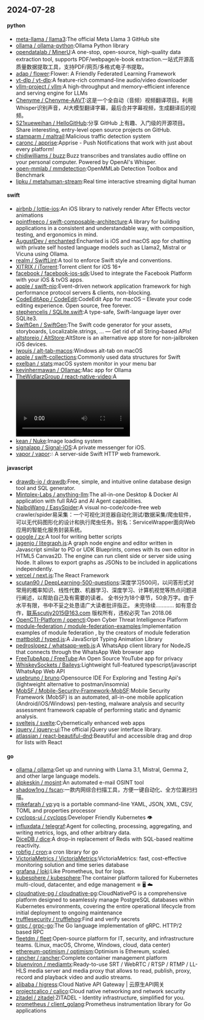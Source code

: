 ## 2024-07-28

#### python
* [meta-llama / llama3](https://github.com/meta-llama/llama3):The official Meta Llama 3 GitHub site
* [ollama / ollama-python](https://github.com/ollama/ollama-python):Ollama Python library
* [opendatalab / MinerU](https://github.com/opendatalab/MinerU):A one-stop, open-source, high-quality data extraction tool, supports PDF/webpage/e-book extraction.一站式开源高质量数据提取工具，支持PDF/网页/多格式电子书提取。
* [adap / flower](https://github.com/adap/flower):Flower: A Friendly Federated Learning Framework
* [yt-dlp / yt-dlp](https://github.com/yt-dlp/yt-dlp):A feature-rich command-line audio/video downloader
* [vllm-project / vllm](https://github.com/vllm-project/vllm):A high-throughput and memory-efficient inference and serving engine for LLMs
* [Chenyme / Chenyme-AAVT](https://github.com/Chenyme/Chenyme-AAVT):这是一个全自动（音频）视频翻译项目。利用Whisper识别声音，AI大模型翻译字幕，最后合并字幕视频，生成翻译后的视频。
* [521xueweihan / HelloGitHub](https://github.com/521xueweihan/HelloGitHub):分享 GitHub 上有趣、入门级的开源项目。Share interesting, entry-level open source projects on GitHub.
* [stamparm / maltrail](https://github.com/stamparm/maltrail):Malicious traffic detection system
* [caronc / apprise](https://github.com/caronc/apprise):Apprise - Push Notifications that work with just about every platform!
* [chidiwilliams / buzz](https://github.com/chidiwilliams/buzz):Buzz transcribes and translates audio offline on your personal computer. Powered by OpenAI's Whisper.
* [open-mmlab / mmdetection](https://github.com/open-mmlab/mmdetection):OpenMMLab Detection Toolbox and Benchmark
* [lipku / metahuman-stream](https://github.com/lipku/metahuman-stream):Real time interactive streaming digital human

#### swift
* [airbnb / lottie-ios](https://github.com/airbnb/lottie-ios):An iOS library to natively render After Effects vector animations
* [pointfreeco / swift-composable-architecture](https://github.com/pointfreeco/swift-composable-architecture):A library for building applications in a consistent and understandable way, with composition, testing, and ergonomics in mind.
* [AugustDev / enchanted](https://github.com/AugustDev/enchanted):Enchanted is iOS and macOS app for chatting with private self hosted language models such as Llama2, Mistral or Vicuna using Ollama.
* [realm / SwiftLint](https://github.com/realm/SwiftLint):A tool to enforce Swift style and conventions.
* [XITRIX / iTorrent](https://github.com/XITRIX/iTorrent):Torrent client for iOS 16+
* [facebook / facebook-ios-sdk](https://github.com/facebook/facebook-ios-sdk):Used to integrate the Facebook Platform with your iOS & tvOS apps.
* [apple / swift-nio](https://github.com/apple/swift-nio):Event-driven network application framework for high performance protocol servers & clients, non-blocking.
* [CodeEditApp / CodeEdit](https://github.com/CodeEditApp/CodeEdit):CodeEdit App for macOS – Elevate your code editing experience. Open source, free forever.
* [stephencelis / SQLite.swift](https://github.com/stephencelis/SQLite.swift):A type-safe, Swift-language layer over SQLite3.
* [SwiftGen / SwiftGen](https://github.com/SwiftGen/SwiftGen):The Swift code generator for your assets, storyboards, Localizable.strings, … — Get rid of all String-based APIs!
* [altstoreio / AltStore](https://github.com/altstoreio/AltStore):AltStore is an alternative app store for non-jailbroken iOS devices.
* [lwouis / alt-tab-macos](https://github.com/lwouis/alt-tab-macos):Windows alt-tab on macOS
* [apple / swift-collections](https://github.com/apple/swift-collections):Commonly used data structures for Swift
* [exelban / stats](https://github.com/exelban/stats):macOS system monitor in your menu bar
* [kevinhermawan / Ollamac](https://github.com/kevinhermawan/Ollamac):Mac app for Ollama
* [TheWidlarzGroup / react-native-video](https://github.com/TheWidlarzGroup/react-native-video):A <Video /> component for react-native
* [kean / Nuke](https://github.com/kean/Nuke):Image loading system
* [signalapp / Signal-iOS](https://github.com/signalapp/Signal-iOS):A private messenger for iOS.
* [vapor / vapor](https://github.com/vapor/vapor):💧 A server-side Swift HTTP web framework.

#### javascript
* [drawdb-io / drawdb](https://github.com/drawdb-io/drawdb):Free, simple, and intuitive online database design tool and SQL generator.
* [Mintplex-Labs / anything-llm](https://github.com/Mintplex-Labs/anything-llm):The all-in-one Desktop & Docker AI application with full RAG and AI Agent capabilities.
* [NaiboWang / EasySpider](https://github.com/NaiboWang/EasySpider):A visual no-code/code-free web crawler/spider易采集：一个可视化浏览器自动化测试/数据采集/爬虫软件，可以无代码图形化的设计和执行爬虫任务。别名：ServiceWrapper面向Web应用的智能化服务封装系统。
* [google / zx](https://github.com/google/zx):A tool for writing better scripts
* [jagenjo / litegraph.js](https://github.com/jagenjo/litegraph.js):A graph node engine and editor written in Javascript similar to PD or UDK Blueprints, comes with its own editor in HTML5 Canvas2D. The engine can run client side or server side using Node. It allows to export graphs as JSONs to be included in applications independently.
* [vercel / next.js](https://github.com/vercel/next.js):The React Framework
* [scutan90 / DeepLearning-500-questions](https://github.com/scutan90/DeepLearning-500-questions):深度学习500问，以问答形式对常用的概率知识、线性代数、机器学习、深度学习、计算机视觉等热点问题进行阐述，以帮助自己及有需要的读者。 全书分为18个章节，50余万字。由于水平有限，书中不妥之处恳请广大读者批评指正。 未完待续............ 如有意合作，联系scutjy2015@163.com 版权所有，违权必究 Tan 2018.06
* [OpenCTI-Platform / opencti](https://github.com/OpenCTI-Platform/opencti):Open Cyber Threat Intelligence Platform
* [module-federation / module-federation-examples](https://github.com/module-federation/module-federation-examples):Implementation examples of module federation , by the creators of module federation
* [mattboldt / typed.js](https://github.com/mattboldt/typed.js):A JavaScript Typing Animation Library
* [pedroslopez / whatsapp-web.js](https://github.com/pedroslopez/whatsapp-web.js):A WhatsApp client library for NodeJS that connects through the WhatsApp Web browser app
* [FreeTubeApp / FreeTube](https://github.com/FreeTubeApp/FreeTube):An Open Source YouTube app for privacy
* [WhiskeySockets / Baileys](https://github.com/WhiskeySockets/Baileys):Lightweight full-featured typescript/javascript WhatsApp Web API
* [usebruno / bruno](https://github.com/usebruno/bruno):Opensource IDE For Exploring and Testing Api's (lightweight alternative to postman/insomnia)
* [MobSF / Mobile-Security-Framework-MobSF](https://github.com/MobSF/Mobile-Security-Framework-MobSF):Mobile Security Framework (MobSF) is an automated, all-in-one mobile application (Android/iOS/Windows) pen-testing, malware analysis and security assessment framework capable of performing static and dynamic analysis.
* [sveltejs / svelte](https://github.com/sveltejs/svelte):Cybernetically enhanced web apps
* [jquery / jquery-ui](https://github.com/jquery/jquery-ui):The official jQuery user interface library.
* [atlassian / react-beautiful-dnd](https://github.com/atlassian/react-beautiful-dnd):Beautiful and accessible drag and drop for lists with React

#### go
* [ollama / ollama](https://github.com/ollama/ollama):Get up and running with Llama 3.1, Mistral, Gemma 2, and other large language models.
* [alpkeskin / mosint](https://github.com/alpkeskin/mosint):An automated e-mail OSINT tool
* [shadow1ng / fscan](https://github.com/shadow1ng/fscan):一款内网综合扫描工具，方便一键自动化、全方位漏扫扫描。
* [mikefarah / yq](https://github.com/mikefarah/yq):yq is a portable command-line YAML, JSON, XML, CSV, TOML and properties processor
* [cyclops-ui / cyclops](https://github.com/cyclops-ui/cyclops):Developer Friendly Kubernetes 👁️
* [influxdata / telegraf](https://github.com/influxdata/telegraf):Agent for collecting, processing, aggregating, and writing metrics, logs, and other arbitrary data.
* [DiceDB / dice](https://github.com/DiceDB/dice):A drop-in replacement of Redis with SQL-based realtime reactivity.
* [robfig / cron](https://github.com/robfig/cron):a cron library for go
* [VictoriaMetrics / VictoriaMetrics](https://github.com/VictoriaMetrics/VictoriaMetrics):VictoriaMetrics: fast, cost-effective monitoring solution and time series database
* [grafana / loki](https://github.com/grafana/loki):Like Prometheus, but for logs.
* [kubesphere / kubesphere](https://github.com/kubesphere/kubesphere):The container platform tailored for Kubernetes multi-cloud, datacenter, and edge management ⎈ 🖥 ☁️
* [cloudnative-pg / cloudnative-pg](https://github.com/cloudnative-pg/cloudnative-pg):CloudNativePG is a comprehensive platform designed to seamlessly manage PostgreSQL databases within Kubernetes environments, covering the entire operational lifecycle from initial deployment to ongoing maintenance
* [trufflesecurity / trufflehog](https://github.com/trufflesecurity/trufflehog):Find and verify secrets
* [grpc / grpc-go](https://github.com/grpc/grpc-go):The Go language implementation of gRPC. HTTP/2 based RPC
* [fleetdm / fleet](https://github.com/fleetdm/fleet):Open-source platform for IT, security, and infrastructure teams. (Linux, macOS, Chrome, Windows, cloud, data center)
* [ethereum-optimism / optimism](https://github.com/ethereum-optimism/optimism):Optimism is Ethereum, scaled.
* [rancher / rancher](https://github.com/rancher/rancher):Complete container management platform
* [bluenviron / mediamtx](https://github.com/bluenviron/mediamtx):Ready-to-use SRT / WebRTC / RTSP / RTMP / LL-HLS media server and media proxy that allows to read, publish, proxy, record and playback video and audio streams.
* [alibaba / higress](https://github.com/alibaba/higress):Cloud Native API Gateway | 云原生API网关
* [projectcalico / calico](https://github.com/projectcalico/calico):Cloud native networking and network security
* [zitadel / zitadel](https://github.com/zitadel/zitadel):ZITADEL - Identity infrastructure, simplified for you.
* [prometheus / client_golang](https://github.com/prometheus/client_golang):Prometheus instrumentation library for Go applications
